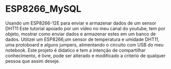 # ESP8266_MySQL
Usando um ESP8266-12E para enviar e armazenar dados de um sensor DHT11
Este tutorial apoiado por um vídeo no meu canal do youtube, tem por objeto, mostrar como enviar dados e armazenar estes em um banco de dados.
Utilizei um ESP8266,um sensor de temperatura e umidade DHT11, uma protoboard e alguns jumpers, alimentando o circuito com USB do meu notebook.
Este projeto é didatico e tem a intenção de compartilhar conhecimento, é livre, pode ser alterado e modificado a criterio de qualquer pessoa que assim deseje.

